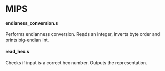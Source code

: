 # MIPS
#### endianess_conversion.s
Performs endianness conversion. Reads an integer, inverts byte order and prints big-endian int.
#### read_hex.s
Checks if input is a correct hex number. Outputs the representation.
